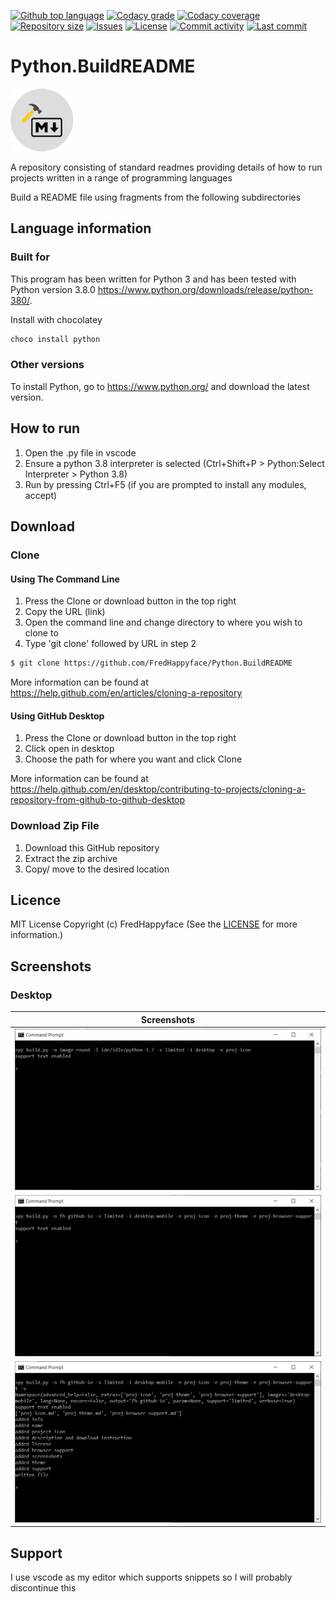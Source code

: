 <!--
Note that this is a template, you will need to make changes and complete TODOs

Optional: uncomment the code below
-->

<!--
Built with md.README/build.py by Kieran W.
Find out more at: https://github.com/FredHappyface/md.README

-->


<p float="left">
<a href="../../"><img src="https://img.shields.io/github/languages/top/FredHappyface/Python.BuildREADME.svg?style=flat-square" alt="Github top language"></a>
<a href="https://www.codacy.com/manual/FredHappyface/Python.BuildREADME"><img src="https://img.shields.io/codacy/grade/1cc53e72c9fa4d87be03d6085451cb2c.svg?style=flat-square" alt="Codacy grade"></a>
<a href="https://www.codacy.com/manual/FredHappyface/Python.BuildREADME"><img src="https://img.shields.io/codacy/coverage/1cc53e72c9fa4d87be03d6085451cb2c.svg?style=flat-square" alt="Codacy coverage"></a>
<a href="../../"><img src="https://img.shields.io/github/repo-size/FredHappyface/Python.BuildREADME.svg?style=flat-square" alt="Repository size"></a>
<a href="../../issues"><img src="https://img.shields.io/github/issues/FredHappyface/Python.BuildREADME.svg?style=flat-square" alt="Issues"></a>
<a href="/LICENSE.md"><img src="https://img.shields.io/github/license/FredHappyface/Python.BuildREADME.svg?style=flat-square" alt="License"></a>
<a href="../../commits/master"><img src="https://img.shields.io/github/commit-activity/m/FredHappyface/Python.BuildREADME.svg?style=flat-square" alt="Commit activity"></a>
<a href="../../commits/master"><img src="https://img.shields.io/github/last-commit/FredHappyface/Python.BuildREADME.svg?style=flat-square" alt="Last commit"></a>
</p>

# Python.BuildREADME

<img src="readme-assets/icons/proj-icon.png" alt="Project Icon" width="100">

A repository consisting of standard readmes providing details of how to run
projects written in a range of programming languages


Build a README file using fragments from the following subdirectories


## Language information
### Built for
This program has been written for Python 3 and has been tested with
Python version 3.8.0 <https://www.python.org/downloads/release/python-380/>.

Install with chocolatey
```powershell
choco install python
```
### Other versions
To install Python, go to <https://www.python.org/> and download the latest
version.
## How to run
1. Open the .py file in vscode
2. Ensure a python 3.8 interpreter is selected (Ctrl+Shift+P > Python:Select Interpreter > Python 3.8)
3. Run by pressing Ctrl+F5 (if you are prompted to install any modules, accept)


## Download
### Clone
#### Using The Command Line
1. Press the Clone or download button in the top right
2. Copy the URL (link)
3. Open the command line and change directory to where you wish to
clone to
4. Type 'git clone' followed by URL in step 2
```bash
$ git clone https://github.com/FredHappyface/Python.BuildREADME
```

More information can be found at
<https://help.github.com/en/articles/cloning-a-repository>

#### Using GitHub Desktop
1. Press the Clone or download button in the top right
2. Click open in desktop
3. Choose the path for where you want and click Clone

More information can be found at
<https://help.github.com/en/desktop/contributing-to-projects/cloning-a-repository-from-github-to-github-desktop>

### Download Zip File

1. Download this GitHub repository
2. Extract the zip archive
3. Copy/ move to the desired location


## Licence
MIT License
Copyright (c) FredHappyface
(See the [LICENSE](/LICENSE.md) for more information.)


## Screenshots

### Desktop
|Screenshots                                                                                  |
|:-:                                                                                          |
|<img src="readme-assets/screenshots/desktop/screenshot-1.png" alt="Screenshot 1" width="600">|
|<img src="readme-assets/screenshots/desktop/screenshot-2.png" alt="Screenshot 2" width="600">|
|<img src="readme-assets/screenshots/desktop/screenshot-3.png" alt="Screenshot 3" width="600">|

## Support
I use vscode as my editor which supports snippets so I will probably discontinue this
